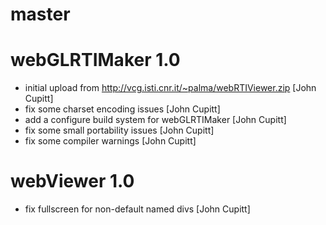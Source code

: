 # master 

# webGLRTIMaker 1.0

* initial upload from http://vcg.isti.cnr.it/~palma/webRTIViewer.zip [John Cupitt]
* fix some charset encoding issues [John Cupitt]
* add a configure build system for webGLRTIMaker [John Cupitt]
* fix some small portability issues [John Cupitt]
* fix some compiler warnings [John Cupitt]

# webViewer 1.0

* fix fullscreen for non-default named divs [John Cupitt]
